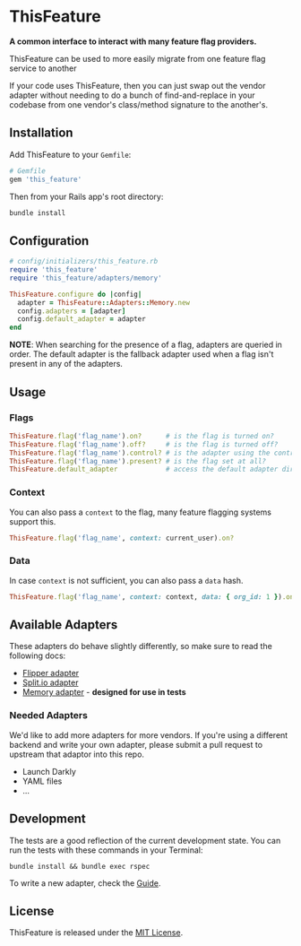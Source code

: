 # ThisFeature

**A common interface to interact with many feature flag providers.**

ThisFeature can be used to more easily migrate from one feature flag service to another

If your code uses ThisFeature,
then you can just swap out the vendor adapter without needing to do a bunch of find-and-replace in your codebase
from one vendor's class/method signature to the another's.

## Installation

Add ThisFeature to your `Gemfile`:

```ruby
# Gemfile
gem 'this_feature'
```

Then from your Rails app's root directory:

```sh
bundle install
```

## Configuration

```ruby
# config/initializers/this_feature.rb
require 'this_feature'
require 'this_feature/adapters/memory'

ThisFeature.configure do |config|
  adapter = ThisFeature::Adapters::Memory.new
  config.adapters = [adapter]
  config.default_adapter = adapter
end
```

**NOTE**: When searching for the presence of a flag, adapters are queried in order. The default adapter is the fallback adapter used when a flag isn't present in any of the adapters.

## Usage

### Flags

```ruby
ThisFeature.flag('flag_name').on?      # is the flag is turned on?
ThisFeature.flag('flag_name').off?     # is the flag is turned off?
ThisFeature.flag('flag_name').control? # is the adapter using the control?
ThisFeature.flag('flag_name').present? # is the flag set at all?
ThisFeature.default_adapter            # access the default adapter directly if needed
```

### Context

You can also pass a `context` to the flag, many feature flagging systems support this.

```ruby
ThisFeature.flag('flag_name', context: current_user).on?
```

### Data

In case `context` is not sufficient, you can also pass a `data` hash.

```ruby
ThisFeature.flag('flag_name', context: context, data: { org_id: 1 }).on?
```

## Available Adapters

These adapters do behave slightly differently, so make sure to read the following docs:

- [Flipper adapter](./docs/flipper.md)
- [Split.io adapter](./docs/splitio.md)
- [Memory adapter](./docs/memory.md) - **designed for use in tests**

### Needed Adapters

We'd like to add more adapters for more vendors.
If you're using a different backend and write your own adapter,
please submit a pull request to upstream that adaptor into this repo.

- Launch Darkly
- YAML files
- ...

## Development

The tests are a good reflection of the current development state.
You can run the tests with these commands in your Terminal:

```
bundle install && bundle exec rspec
```

To write a new adapter, check the [Guide](./docs/writing_an_adapter.md).

## License

ThisFeature is released under the [MIT License](https://choosealicense.com/licenses/mit).



